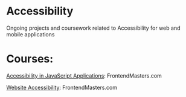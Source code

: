 # Accessibility
Ongoing projects and coursework related to Accessibility for web and mobile applications


# Courses:
[Accessibility in JavaScript Applications](https://frontendmasters.com/courses/javascript-accessibility/): FrontendMasters.com

[Website Accessibility](https://frontendmasters.com/courses/javascript-accessibility/): FrontendMasters.com

